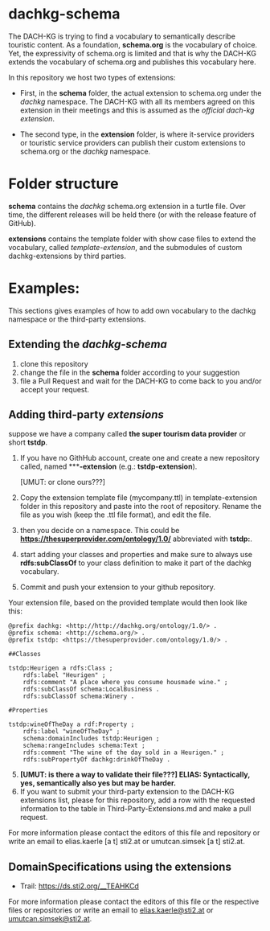 # dachkg-schema

The DACH-KG is trying to find a vocabulary to semantically describe touristic content. As a foundation, **schema.org** is the vocabulary of choice. Yet, the expressivity of schema.org is limited and that is why the DACH-KG extends the vocabulary of schema.org and publishes this vocabulary here.

In this repository we host two types of extensions:

* First, in the **schema** folder, the actual extension to schema.org under the *dachkg* namespace. The DACH-KG with all its members agreed on this extension in their meetings and this is assumed as the *official dach-kg extension*.

* The second type, in the **extension** folder, is where it-service providers or touristic service providers can publish their custom extensions to schema.org or the *dachkg* namespace.

# Folder structure

**schema** contains the *dachkg* schema.org extension in a turtle file. Over time, the different releases will be held there (or with the release feature of GitHub).

**extensions** contains the template folder with show case files to extend the vocabulary, called *template-extension*, and the submodules of custom dachkg-extensions by third parties.

# Examples:

This sections gives examples of how to add own vocabulary to the dachkg namespace or the third-party extensions.

## Extending the *dachkg-schema*

1. clone this repository
2. change the file in the **schema** folder according to your suggestion
3. file a Pull Request and wait for the DACH-KG to come back to you and/or accept your request.

## Adding third-party *extensions*

suppose we have a company called **the super tourism data provider** or short **tstdp**.

1. If you have no GithHub account, create one and create a new repository called, named *****-extension** (e.g.: **tstdp-extension**).
   
   [UMUT: or clone ours???]
2. Copy the extension template file (mycompany.ttl) in template-extension folder in this repository and paste into the root of repository. Rename the file as you wish (keep the .ttl file format), and edit the file. 
3. then you decide on a namespace. This could be **https://thesuperprovider.com/ontology/1.0/** abbreviated with **tstdp:**.
4. start adding your classes and properties and make sure to always use **rdfs:subClassOf** to your class definition to make it part of the dachkg vocabulary.
5. Commit and push your extension to your github repository.

Your extension file, based on the provided template would then look like this:

```
@prefix dachkg: <http://http://dachkg.org/ontology/1.0/> .
@prefix schema: <http://schema.org/> .
@prefix tstdp: <https://thesuperprovider.com/ontology/1.0/> .

##Classes

tstdp:Heurigen a rdfs:Class ;
    rdfs:label "Heurigen" ;
    rdfs:comment "A place where you consume housmade wine." ;
    rdfs:subClassOf schema:LocalBusiness .
    rdfs:subClassOf schema:Winery .

#Properties

tstdp:wineOfTheDay a rdf:Property ;
    rdfs:label "wineOfTheDay" ;
    schema:domainIncludes tstdp:Heurigen ;
    schema:rangeIncludes schema:Text ;
    rdfs:comment "The wine of the day sold in a Heurigen." ;
    rdfs:subPropertyOf dachkg:drinkOfTheDay .
```

5. **[UMUT: is there a way to validate their file???] ELIAS: Syntactically, yes, semantically also yes but may be harder.**
6. If you want to submit your third-party extension to the DACH-KG extensions list, please for this repository, add a row with the requested information to the table in Third-Party-Extensions.md and make a pull request.

For more information please contact the editors of this file and repository or write an email to elias.kaerle [a t] sti2.at or umutcan.simsek [a t] sti2.at.
## DomainSpecifications using the extensions

* Trail: https://ds.sti2.org/__TEAHKCd

For more information please contact the editors of this file or the respective files or repositories or write an email to elias.kaerle@sti2.at or umutcan.simsek@sti2.at.
